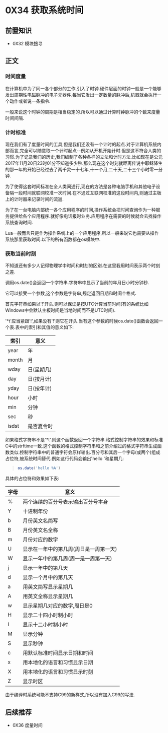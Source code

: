 # 0X34 获取系统时间

## 前置知识

* 0X32 模块搜寻

## 正文

### 时间度量

在计算机中为了同一各个部分的工作,引入了时钟.硬件层面的时钟一般是一个能够发出周期性电磁脉冲的电子元器件.每当它发出一定数量的脉冲后,机器就会执行一个动作或者说一条指令.

一般来说这个时钟的周期是相当稳定的.所以可以通过计算时钟脉冲的个数来度量时间间隔.

### 计时标准

现在我们有了度量时间的工具,但是我们还没有一个计时的起点.对于计算机系统内部而言,完全可以随意取一个计时起点--例如从开机开始计时.但是这不符合人类的习惯.为了记录我们的历史,我们编制了各种各样的立法和计时方法.比如现在是公元2017年11月20日23时01分不知道多少秒.那么现在这个时刻就距离传说中耶稣降生的那一年的开始已经过去了两千灵一十七年,十一个月,二十天,二十三个小时零一分钟.

为了使得这套时间标准在全人类间通行,现在的方法是各种电脑手机和其他电子设备隔一段时间就联网校准一次时间.在不通过互联网校准的这段时间内,则通过主板上的计时器来记录时间的流逝.

为了在一台电脑内部统一各个应用程序的时间,操作系统会把时间查询作为一种服务提供给各个应用程序.就好像电话报时业务.应用程序在需要的时候就会去找操作系统查询时间.

Lua一般而言只是作为操作系统上的一个应用程序,所以一般来说它也需要从操作系统那里获取时间.以下的所有函数都在os模块中.

### 获取当前时刻

不知道还有多少人记得物理学中时间和时刻的区别.在这里我用时间表示两个时刻之差.

调用os.date()会返回一个字符串.字符串中显示了当前的年月日小时分钟秒.

它可以接受一个参数,这个参数是字符串,规定返回日期和时间个格式.

首先字符串如果以'!'开头.则可以保证是按UTC计算当前时间(有的系统比如Windows中会默认主板时间是当地时间而不是UTC时间).

'*t'应当紧跟'!',如果没有'!'则它在开头.当有这个参数的时候os.date()函数会返回一个表.表中的索引和其值的意义如下:

| 索引 | 意义 |
| ---- | ---- |
| year | 年 |
| month | 月 |
| wday | 日(星期几) |
| day | 日(按月计) |
| yday | 日(按年计) |
| hour | 小时 |
| min | 分钟 |
| sec | 秒 |
| isdst | 是否夏令时 |

如果格式字符串不是'*t'.则这个函数返回一个字符串.格式控制字符串的效果和标准C中的strftime一致.这个函数的格式控制字符串和之前介绍过的格式字符串生成函数类似.控制字符串中的普通字符会原样输出.百分号和其后一个字母(或两个)组成占位符,被系统时间替代.例如这行代码会输出'hello '和星期几:

>```lua
>os.date('hello %A')
>```

具体的占位符和效果如下表:

| 字母 | 意义 |
| ---- | ---- |
| % | 两个连续的百分号表示输出百分号本身 |
| Y | 十进制年份 |
| b | 月份英文名简写 |
| B | 月份英文名全称 |
| m | 月份对应的数字 |
| U | 显示在一年中的第几周(周日是一周第一天) |
| W | 显示一年中的第几周(周一是一周第一天) |
| j | 显示一年中的第几天 |
| d | 显示一个月中的第几天 |
| a | 用英文简写显示星期几 |
| A | 用英文全称显示星期几 |
| w | 显示星期几对应的数字,周日是0 |
| H | 显示二十四小时制小时 |
| I | 显示十二小时制小时 |
| M | 显示分钟 |
| S | 显示秒钟 |
| c | 用默认标准时间显示日期和时间 |
| x | 用本地化的语言和习惯显示日期 |
| X | 用本地化的语言和习惯显示时刻 |
| Z | 显示时区 |

由于编译时系统可能不支持C99的新样式,所以没有加入C99的写法.

## 后续推荐

* 0X36 度量时间
